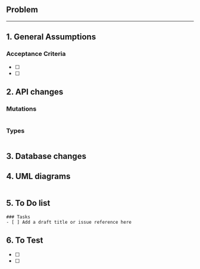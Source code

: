 
## Problem
<!-- Describe what you are trying to achive. You can include proposed solution.  -->


___

## 1. General Assumptions
<!--   -->

### Acceptance Criteria 
<!-- Conditions that a feature must satisfy to be approved by QA 
- Functional use case:
  - Permissions: As USER/APP with permision `XYZ' I should be able to 'action" 
  - Webhooks: Webhook `name` event should be sent for every updated `instance name`
  - Support for old versions: After updating, it is possible to retrieve data created in older (3.1, 3.5, 3.7) Saleor versions.
  - Error handling: Should be handled according to 'policy_name' 
  - Other use-cases: ID or externalReference can be used to identify object
- Non-functional use case 
  - X objects can be updated in one mutation
-->

- [ ] 
- [ ] 

 
## 2. API changes
### Mutations
```
```
### Types
```
```

## 3. Database changes
<!-- New models or changes in existing models  -->


## 4. UML diagrams
<!-- You can render UML diagrams using [Mermaid](https://mermaidjs.github.io/). -->
```mermaid
```

## 5. To Do list
<!-- Everything from developer perspective -->
```[tasklist]
### Tasks
- [ ] Add a draft title or issue reference here
``` 

## 6. To Test
<!-- 
Put here additional info of what it would be good to check along with new changes.
e.g.: 
- Check feature with tax systems 
- Test with overrode prices
 -->
- [ ] 
- [ ] 
